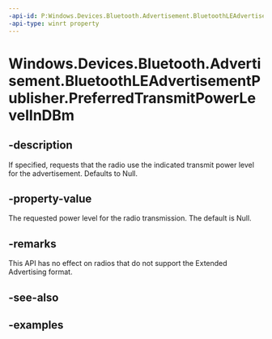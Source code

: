 ```yaml
---
-api-id: P:Windows.Devices.Bluetooth.Advertisement.BluetoothLEAdvertisementPublisher.PreferredTransmitPowerLevelInDBm
-api-type: winrt property
---
```


<!-- Property syntax.
public IReference<short> PreferredTransmitPowerLevelInDBm { get;  set; }
-->

# Windows.Devices.Bluetooth.Advertisement.BluetoothLEAdvertisementPublisher.PreferredTransmitPowerLevelInDBm

## -description
If specified, requests that the radio use the indicated transmit power level for the advertisement. Defaults to Null.

## -property-value
The requested power level for the radio transmission. The default is Null.

## -remarks
This API has no effect on radios that do not support the Extended Advertising format.

## -see-also

## -examples
